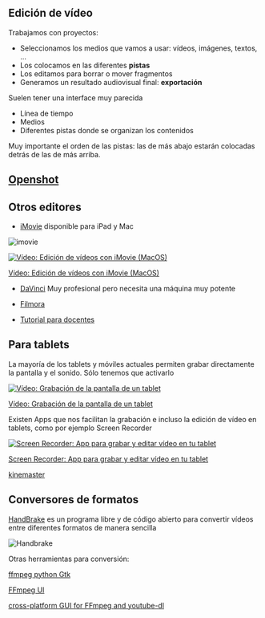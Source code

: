 ## Edición de vídeo

Trabajamos con proyectos:

* Seleccionamos los medios que vamos a usar: vídeos, imágenes, textos, ...
* Los colocamos en las diferentes **pistas**
* Los editamos para borrar o mover fragmentos
* Generamos un resultado audiovisual final: **exportación**

Suelen tener una interface muy parecida

* Línea de tiempo
* Medios
* Diferentes pistas donde se organizan los contenidos

Muy importante el orden de las pistas: las de más abajo estarán colocadas detrás de las de más arriba.

## [Openshot](./3.3.1_OpenShot.md)

## Otros editores

* [iMovie](https://www.apple.com/es/imovie/) disponible para iPad y Mac 

![imovie](https://www.apple.com/es/imovie/images/overview/imovie_hero__solmjnnlqzum_small.jpg)

[![Vídeo: Edición de vídeos con iMovie (MacOS)](https://img.youtube.com/vi/HvoTjSKmu-A/0.jpg)](https://youtu.be/HvoTjSKmu-A)


[Vídeo: Edición de vídeos con iMovie (MacOS)](https://youtu.be/HvoTjSKmu-A)


* [DaVinci](https://www.blackmagicdesign.com/es/products/davinciresolve/) Muy profesional pero necesita una máquina muy potente

* [Filmora](https://filmora.wondershare.com/es/video-editing-tips/video-editors-for-teachers.html)

* [Tutorial para docentes](https://webdelmaestrocmf.com/portal/ayuda-docente-los-mejores-programas-para-editar-videos-profesionalmente/)

## Para tablets

La mayoría de los tablets y móviles actuales permiten grabar directamente la pantalla y el sonido. Sólo tenemos que activarlo

[![Vídeo: Grabación de la pantalla de un tablet](https://img.youtube.com/vi/bJM1HxMut6c/0.jpg)](https://youtu.be/bJM1HxMut6c)


[Vídeo: Grabación de la pantalla de un tablet](https://youtu.be/bJM1HxMut6c)


Existen Apps que nos facilitan la grabación e incluso la edición de vídeo en tablets, como por ejemplo Screen Recorder
 
[![Screen Recorder:  App para grabar y editar vídeo en tu tablet](https://img.youtube.com/vi/YyZ0R6DPjSY/0.jpg)](https://youtu.be/YyZ0R6DPjSY)

[Screen Recorder:  App para grabar y editar vídeo en tu tablet](https://youtu.be/YyZ0R6DPjSY)


[kinemaster](https://intef.es/tecnologia-educativa/observatorio-de-tecnologia-educativa/detalle-observatorio/?id=20276)

## Conversores de formatos

[HandBrake](https://handbrake.fr/) es un programa libre y de código abierto para convertir vídeos entre diferentes formatos de manera sencilla

![Handbrake](https://i0.wp.com/handbrake.es/wp-content/uploads/2019/03/HandBrake-linux.jpg?ssl=1)

Otras herramientas para conversión:

[ffmpeg python Gtk](https://github.com/BradHeff/ffmpeg-GUI)

[FFmpeg UI](https://github.com/moust/ffmpeg-ui)

[cross-platform GUI for FFmpeg and youtube-dl](https://pypi.org/project/videomass/)
